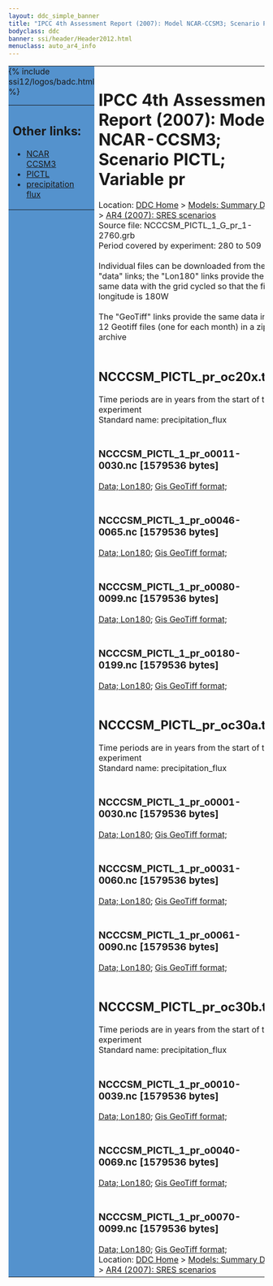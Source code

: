 ```yaml
---
layout: ddc_simple_banner
title: "IPCC 4th Assessment Report (2007): Model NCAR-CCSM3; Scenario PICTL; Variable pr"
bodyclass: ddc
banner: ssi/header/Header2012.html
menuclass: auto_ar4_info
---
```



<table width="100%" border="0" cellspacing="0" cellpadding="0" style="border-collapse: collapse;">
<tr style="margin:0;padding:0;border:0;">
<td style="margin:0;padding:0;border:0;height:1pt;width:150pt;background:#5492CD;" valign="top" >

<div id="lh-col2" class="auto_ar4_info">
<table class="menumain" bgcolor="#5492CD" cellspacing="0" width="100%" border="0">
<tr><td>
<h2> Other links:</h2>
<ul>
<li><a href="/auto/ar4/model-NCAR-CCSM3.html">NCAR<br/>CCSM3</a></li>
<li><a href="/auto/ar4/scenario-PICTL.html">PICTL</a></li>
<li><a href="/auto/ar4/var-precipitation_flux.html">precipitation flux</a></li>
</ul>
</td></tr>
{% include ssi12/logos/badc.html %}
</table>
</div>
</td>
<td><h1>IPCC 4th Assessment Report (2007): Model NCAR-CCSM3; Scenario PICTL; Variable pr</h1>

<!-- Breadcrumb1 -->
<div id="breadcrumb1" align="left">
Location: <a href="/index.html">DDC Home</a> > <a href="/sim/gcm_clim/">Models: Summary Data</a>
> <a href="/sim/gcm_clim/SRES_AR4/index.html">AR4 (2007): SRES scenarios</a>
</div>
<!-- End of Breadcrumb1 -->Source file: NCCCSM_PICTL_1_G_pr_1-2760.grb
<br/>
Period covered by experiment: 280 to 509<br/>
<br/>Individual files can be downloaded from the "data" links; the "Lon180" links provide the same data
         with the grid cycled so that the first longitude is 180W<br/>
<br/>The "GeoTiff" links provide the same data in 12 Geotiff files (one for each month)
          in a zip archive<br/>
<br/><h2>NCCCSM_PICTL_pr_oc20x.tar</h2>
Time periods are in years from the start of the experiment<br/>
Standard name: precipitation_flux<br>
<br/><h3>NCCCSM_PICTL_1_pr_o0011-0030.nc [1579536 bytes]</h3>
<a href="http://apps.ipcc-data.org/cgi-bin/downl/ar4_nc/pr/NCCCSM_PICTL_1_pr_o0011-0030.nc">Data; </a><a href="http://apps.ipcc-data.org/cgi-bin/downl/ar4_nc/pr/NCCCSM_PICTL_1_pr_o0011-0030.cyto180.nc"> Lon180</a>; <a href="/cgi-bin/downl/ar4_tif/pr/NCCCSM_PICTL_1_pr_o0011-0030.zip">Gis GeoTiff format; </a><br/>
<br/><h3>NCCCSM_PICTL_1_pr_o0046-0065.nc [1579536 bytes]</h3>
<a href="http://apps.ipcc-data.org/cgi-bin/downl/ar4_nc/pr/NCCCSM_PICTL_1_pr_o0046-0065.nc">Data; </a><a href="http://apps.ipcc-data.org/cgi-bin/downl/ar4_nc/pr/NCCCSM_PICTL_1_pr_o0046-0065.cyto180.nc"> Lon180</a>; <a href="/cgi-bin/downl/ar4_tif/pr/NCCCSM_PICTL_1_pr_o0046-0065.zip">Gis GeoTiff format; </a><br/>
<br/><h3>NCCCSM_PICTL_1_pr_o0080-0099.nc [1579536 bytes]</h3>
<a href="http://apps.ipcc-data.org/cgi-bin/downl/ar4_nc/pr/NCCCSM_PICTL_1_pr_o0080-0099.nc">Data; </a><a href="http://apps.ipcc-data.org/cgi-bin/downl/ar4_nc/pr/NCCCSM_PICTL_1_pr_o0080-0099.cyto180.nc"> Lon180</a>; <a href="/cgi-bin/downl/ar4_tif/pr/NCCCSM_PICTL_1_pr_o0080-0099.zip">Gis GeoTiff format; </a><br/>
<br/><h3>NCCCSM_PICTL_1_pr_o0180-0199.nc [1579536 bytes]</h3>
<a href="http://apps.ipcc-data.org/cgi-bin/downl/ar4_nc/pr/NCCCSM_PICTL_1_pr_o0180-0199.nc">Data; </a><a href="http://apps.ipcc-data.org/cgi-bin/downl/ar4_nc/pr/NCCCSM_PICTL_1_pr_o0180-0199.cyto180.nc"> Lon180</a>; <a href="/cgi-bin/downl/ar4_tif/pr/NCCCSM_PICTL_1_pr_o0180-0199.zip">Gis GeoTiff format; </a><br/>
<br/><h2>NCCCSM_PICTL_pr_oc30a.tar</h2>
Time periods are in years from the start of the experiment<br/>
Standard name: precipitation_flux<br>
<br/><h3>NCCCSM_PICTL_1_pr_o0001-0030.nc [1579536 bytes]</h3>
<a href="http://apps.ipcc-data.org/cgi-bin/downl/ar4_nc/pr/NCCCSM_PICTL_1_pr_o0001-0030.nc">Data; </a><a href="http://apps.ipcc-data.org/cgi-bin/downl/ar4_nc/pr/NCCCSM_PICTL_1_pr_o0001-0030.cyto180.nc"> Lon180</a>; <a href="/cgi-bin/downl/ar4_tif/pr/NCCCSM_PICTL_1_pr_o0001-0030.zip">Gis GeoTiff format; </a><br/>
<br/><h3>NCCCSM_PICTL_1_pr_o0031-0060.nc [1579536 bytes]</h3>
<a href="http://apps.ipcc-data.org/cgi-bin/downl/ar4_nc/pr/NCCCSM_PICTL_1_pr_o0031-0060.nc">Data; </a><a href="http://apps.ipcc-data.org/cgi-bin/downl/ar4_nc/pr/NCCCSM_PICTL_1_pr_o0031-0060.cyto180.nc"> Lon180</a>; <a href="/cgi-bin/downl/ar4_tif/pr/NCCCSM_PICTL_1_pr_o0031-0060.zip">Gis GeoTiff format; </a><br/>
<br/><h3>NCCCSM_PICTL_1_pr_o0061-0090.nc [1579536 bytes]</h3>
<a href="http://apps.ipcc-data.org/cgi-bin/downl/ar4_nc/pr/NCCCSM_PICTL_1_pr_o0061-0090.nc">Data; </a><a href="http://apps.ipcc-data.org/cgi-bin/downl/ar4_nc/pr/NCCCSM_PICTL_1_pr_o0061-0090.cyto180.nc"> Lon180</a>; <a href="/cgi-bin/downl/ar4_tif/pr/NCCCSM_PICTL_1_pr_o0061-0090.zip">Gis GeoTiff format; </a><br/>
<br/><h2>NCCCSM_PICTL_pr_oc30b.tar</h2>
Time periods are in years from the start of the experiment<br/>
Standard name: precipitation_flux<br>
<br/><h3>NCCCSM_PICTL_1_pr_o0010-0039.nc [1579536 bytes]</h3>
<a href="http://apps.ipcc-data.org/cgi-bin/downl/ar4_nc/pr/NCCCSM_PICTL_1_pr_o0010-0039.nc">Data; </a><a href="http://apps.ipcc-data.org/cgi-bin/downl/ar4_nc/pr/NCCCSM_PICTL_1_pr_o0010-0039.cyto180.nc"> Lon180</a>; <a href="/cgi-bin/downl/ar4_tif/pr/NCCCSM_PICTL_1_pr_o0010-0039.zip">Gis GeoTiff format; </a><br/>
<br/><h3>NCCCSM_PICTL_1_pr_o0040-0069.nc [1579536 bytes]</h3>
<a href="http://apps.ipcc-data.org/cgi-bin/downl/ar4_nc/pr/NCCCSM_PICTL_1_pr_o0040-0069.nc">Data; </a><a href="http://apps.ipcc-data.org/cgi-bin/downl/ar4_nc/pr/NCCCSM_PICTL_1_pr_o0040-0069.cyto180.nc"> Lon180</a>; <a href="/cgi-bin/downl/ar4_tif/pr/NCCCSM_PICTL_1_pr_o0040-0069.zip">Gis GeoTiff format; </a><br/>
<br/><h3>NCCCSM_PICTL_1_pr_o0070-0099.nc [1579536 bytes]</h3>
<a href="http://apps.ipcc-data.org/cgi-bin/downl/ar4_nc/pr/NCCCSM_PICTL_1_pr_o0070-0099.nc">Data; </a><a href="http://apps.ipcc-data.org/cgi-bin/downl/ar4_nc/pr/NCCCSM_PICTL_1_pr_o0070-0099.cyto180.nc"> Lon180</a>; <a href="/cgi-bin/downl/ar4_tif/pr/NCCCSM_PICTL_1_pr_o0070-0099.zip">Gis GeoTiff format; </a><br/>
<!-- Breadcrumb2 -->
<div id="breadcrumb2" align="left">
Location: <a href="/index.html">DDC Home</a> > <a href="/sim/gcm_clim/">Models: Summary Data</a>
> <a href="/sim/gcm_clim/SRES_AR4/index.html">AR4 (2007): SRES scenarios</a>
</div>
<!-- End of Breadcrumb2 --></td></tr></table>
